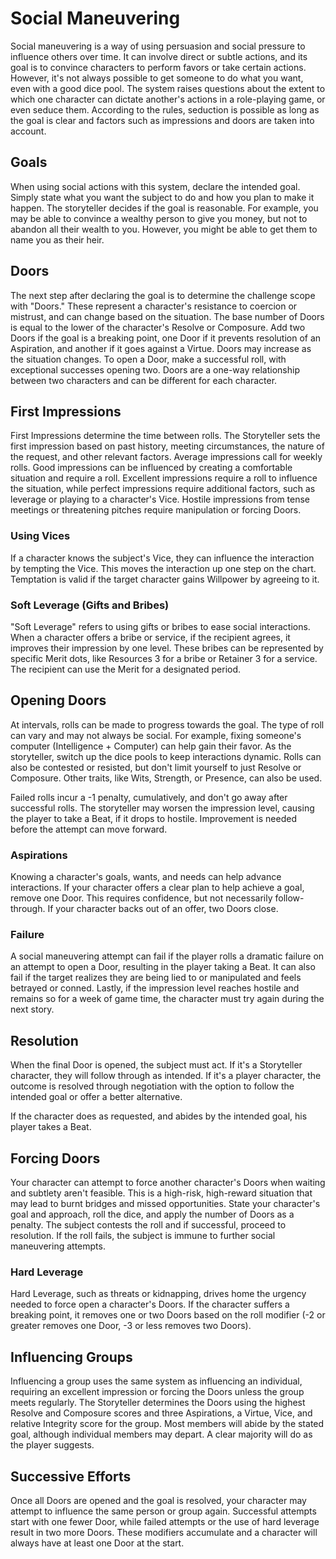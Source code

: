 # **Social Maneuvering**
Social maneuvering is a way of using persuasion and social pressure to influence others over time. It can involve direct or subtle actions, and its goal is to convince characters to perform favors or take certain actions. However, it's not always possible to get someone to do what you want, even with a good dice pool. The system raises questions about the extent to which one character can dictate another's actions in a role-playing game, or even seduce them. According to the rules, seduction is possible as long as the goal is clear and factors such as impressions and doors are taken into account.

## **Goals** 

When using social actions with this system, declare the intended goal. Simply state what you want the subject to do and how you plan to make it happen. The storyteller decides if the goal is reasonable. For example, you may be able to convince a wealthy person to give you money, but not to abandon all their wealth to you. However, you might be able to get them to name you as their heir.

## **Doors** 

The next step after declaring the goal is to determine the challenge scope with "Doors." These represent a character's resistance to coercion or mistrust, and can change based on the situation. The base number of Doors is equal to the lower of the character's Resolve or Composure. Add two Doors if the goal is a breaking point, one Door if it prevents resolution of an Aspiration, and another if it goes against a Virtue. Doors may increase as the situation changes. To open a Door, make a successful roll, with exceptional successes opening two. Doors are a one-way relationship between two characters and can be different for each character.

## **First Impressions**

First Impressions determine the time between rolls. The Storyteller sets the first impression based on past history, meeting circumstances, the nature of the request, and other relevant factors. Average impressions call for weekly rolls. Good impressions can be influenced by creating a comfortable situation and require a roll. Excellent impressions require a roll to influence the situation, while perfect impressions require additional factors, such as leverage or playing to a character's Vice. Hostile impressions from tense meetings or threatening pitches require manipulation or forcing Doors.

### **Using Vices**

If a character knows the subject's Vice, they can influence the interaction by tempting the Vice. This moves the interaction up one step on the chart. Temptation is valid if the target character gains Willpower by agreeing to it.

### **Soft Leverage (Gifts and Bribes)**

"Soft Leverage" refers to using gifts or bribes to ease social interactions. When a character offers a bribe or service, if the recipient agrees, it improves their impression by one level. These bribes can be represented by specific Merit dots, like Resources 3 for a bribe or Retainer 3 for a service. The recipient can use the Merit for a designated period.

## **Opening Doors**

At intervals, rolls can be made to progress towards the goal. The type of roll can vary and may not always be social. For example, fixing someone's computer (Intelligence + Computer) can help gain their favor. As the storyteller, switch up the dice pools to keep interactions dynamic. Rolls can also be contested or resisted, but don't limit yourself to just Resolve or Composure. Other traits, like Wits, Strength, or Presence, can also be used.

Failed rolls incur a -1 penalty, cumulatively, and don't go away after successful rolls. The storyteller may worsen the impression level, causing the player to take a Beat, if it drops to hostile. Improvement is needed before the attempt can move forward.

### **Aspirations**

Knowing a character's goals, wants, and needs can help advance interactions. If your character offers a clear plan to help achieve a goal, remove one Door. This requires confidence, but not necessarily follow-through. If your character backs out of an offer, two Doors close.

### **Failure**

A social maneuvering attempt can fail if the player rolls a dramatic failure on an attempt to open a Door, resulting in the player taking a Beat. It can also fail if the target realizes they are being lied to or manipulated and feels betrayed or conned. Lastly, if the impression level reaches hostile and remains so for a week of game time, the character must try again during the next story.

## **Resolution**

When the final Door is opened, the subject must act. If it's a Storyteller character, they will follow through as intended. If it's a player character, the outcome is resolved through negotiation with the option to follow the intended goal or offer a better alternative.

If the character does as requested, and abides by the intended goal, his player takes a Beat.

## **Forcing Doors**

Your character can attempt to force another character's Doors when waiting and subtlety aren't feasible. This is a high-risk, high-reward situation that may lead to burnt bridges and missed opportunities. State your character's goal and approach, roll the dice, and apply the number of Doors as a penalty. The subject contests the roll and if successful, proceed to resolution. If the roll fails, the subject is immune to further social maneuvering attempts.

### **Hard Leverage**

Hard Leverage, such as threats or kidnapping, drives home the urgency needed to force open a character's Doors. If the character suffers a breaking point, it removes one or two Doors based on the roll modifier (-2 or greater removes one Door, -3 or less removes two Doors).

## **Influencing Groups**

Influencing a group uses the same system as influencing an individual, requiring an excellent impression or forcing the Doors unless the group meets regularly. The Storyteller determines the Doors using the highest Resolve and Composure scores and three Aspirations, a Virtue, Vice, and relative Integrity score for the group. Most members will abide by the stated goal, although individual members may depart. A clear majority will do as the player suggests.

## **Successive Efforts**

Once all Doors are opened and the goal is resolved, your character may attempt to influence the same person or group again. Successful attempts start with one fewer Door, while failed attempts or the use of hard leverage result in two more Doors. These modifiers accumulate and a character will always have at least one Door at the start.